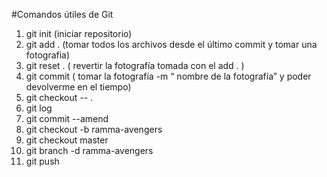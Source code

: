 #Comandos útiles de Git

1. git init (iniciar repositorio)
2. git add . (tomar todos los archivos desde el último commit y tomar una fotografia)
3. git reset . ( revertir la fotografía tomada con el add . )
4. git commit ( tomar la fotografía -m “ nombre de la fotografía”  y poder devolverme en el tiempo)
5. git checkout -- .
6. git log 
7. git commit --amend
8. git checkout -b ramma-avengers
9. git checkout master
10. git branch -d ramma-avengers
11. git push